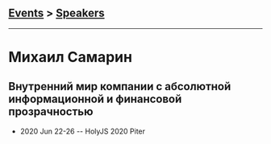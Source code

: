## [Events](../README.md) > [Speakers](../speakers.md)
---

# Михаил Самарин

## Внутренний мир компании с абсолютной информационной и финансовой прозрачностью
- 2020 Jun 22-26 -- HolyJS 2020 Piter    
